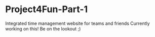 # Project4Fun-Part-1
Integrated time management website for teams and friends 
Currently working on this! Be on the lookout ;)
